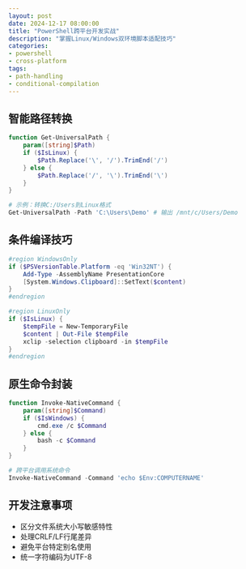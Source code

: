 ```yaml
---
layout: post
date: 2024-12-17 08:00:00
title: "PowerShell跨平台开发实战"
description: "掌握Linux/Windows双环境脚本适配技巧"
categories:
- powershell
- cross-platform
tags:
- path-handling
- conditional-compilation
---
```


## 智能路径转换
```powershell
function Get-UniversalPath {
    param([string]$Path)
    if ($IsLinux) {
        $Path.Replace('\', '/').TrimEnd('/')
    } else {
        $Path.Replace('/', '\').TrimEnd('\')
    }
}

# 示例：转换C:/Users到Linux格式
Get-UniversalPath -Path 'C:\Users\Demo' # 输出 /mnt/c/Users/Demo
```

## 条件编译技巧
```powershell
#region WindowsOnly
if ($PSVersionTable.Platform -eq 'Win32NT') {
    Add-Type -AssemblyName PresentationCore
    [System.Windows.Clipboard]::SetText($content)
}
#endregion

#region LinuxOnly
if ($IsLinux) {
    $tempFile = New-TemporaryFile
    $content | Out-File $tempFile
    xclip -selection clipboard -in $tempFile
}
#endregion
```

## 原生命令封装
```powershell
function Invoke-NativeCommand {
    param([string]$Command)
    if ($IsWindows) {
        cmd.exe /c $Command
    } else {
        bash -c $Command
    }
}

# 跨平台调用系统命令
Invoke-NativeCommand -Command 'echo $Env:COMPUTERNAME'
```

## 开发注意事项
- 区分文件系统大小写敏感特性
- 处理CRLF/LF行尾差异
- 避免平台特定别名使用
- 统一字符编码为UTF-8